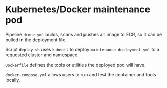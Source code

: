 # Kubernetes/Docker maintenance pod

Pipeline `drone.yml` builds, scans and pushes an image to ECR, so it can be pulled in the deployment file.

Script `deploy.sh` uses `kubectl` to deploy `maintenance-deployment.yml` to a requested cluster and namespace.

`Dockerfile` defines the tools or utilities the deployed pod will have.

`docker-compose.yml` allows users to run and test the container and tools locally.
